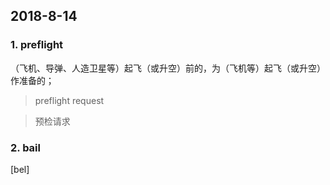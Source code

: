 ## 2018-8-14

### 1. preflight

（飞机、导弹、人造卫星等）起飞（或升空）前的，为（飞机等）起飞（或升空）作准备的；

> preflight request

> 预检请求

### 2. bail

[bel]


